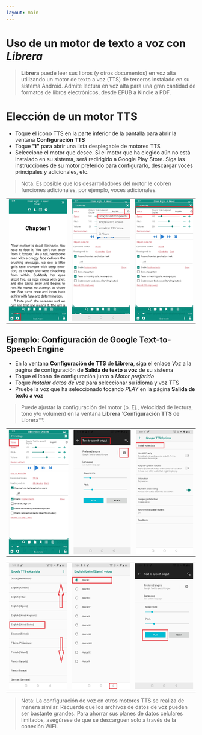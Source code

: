 ```yaml
---
layout: main
---
```


# Uso de un motor de texto a voz con _Librera_

> **Librera** puede leer sus libros (y otros documentos) en voz alta utilizando un motor de texto a voz (TTS) de terceros instalado en su sistema Android. Admite lectura en voz alta para una gran cantidad de formatos de libros electrónicos, desde EPUB a Kindle a PDF.

# Elección de un motor TTS

* Toque el icono TTS en la parte inferior de la pantalla para abrir la ventana **Configuración TTS**
* Toque **&quot;i&quot;** para abrir una lista desplegable de motores TTS
* Seleccione el motor que desee. Si el motor que ha elegido aún no está instalado en su sistema, será redirigido a Google Play Store. Siga las instrucciones de su motor preferido para configurarlo, descargar voces principales y adicionales, etc.

> Nota: Es posible que los desarrolladores del motor le cobren funciones adicionales, por ejemplo, voces adicionales.

||||
|-|-|-|
|![](1.jpg)|![](3.jpg)|![](2.jpg)|

## Ejemplo: Configuración de Google Text-to-Speech Engine

* En la ventana **Configuración de TTS** de **Librera**, siga el enlace _Voz_ a la página de configuración de **Salida de texto a voz** de su sistema
* Toque el ícono de configuración junto a _Motor preferido_
* Toque _Instalar datos de voz_ para seleccionar su idioma y voz TTS
* Pruebe la voz que ha seleccionado tocando _PLAY_ en la página **Salida de texto a voz**

> Puede ajustar la configuración del motor (p. Ej., Velocidad de lectura, tono y/o volumen) en la ventana **Librera** '**Configuración TTS** de Librera**.

||||
|-|-|-|
|![](4.jpg)|![](5.jpg)|![](6.jpg)|

||||
|-|-|-|
|![](7.jpg)|![](8.jpg)|![](9.jpg)|

> Nota: La configuración de voz en otros motores TTS se realiza de manera similar. Recuerde que los archivos de datos de voz pueden ser bastante grandes. Para ahorrar sus planes de datos celulares limitados, asegúrese de que se descarguen solo a través de la conexión WiFi.
